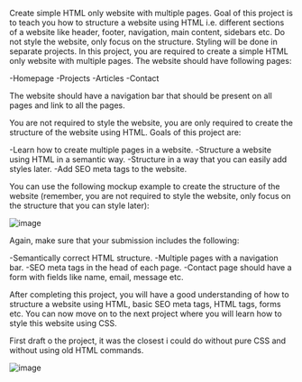 Create simple HTML only website with multiple pages.
Goal of this project is to teach you how to structure a website using HTML i.e. different sections of a website like header, footer, navigation, main content, sidebars etc. Do not style the website, only focus on the structure. Styling will be done in separate projects.
In this project, you are required to create a simple HTML only website with multiple pages. The website should have following pages:

-Homepage
-Projects
-Articles
-Contact

The website should have a navigation bar that should be present on all pages and link to all the pages.

You are not required to style the website, you are only required to create the structure of the website using HTML. Goals of this project are:

-Learn how to create multiple pages in a website.
-Structure a website using HTML in a semantic way.
-Structure in a way that you can easily add styles later.
-Add SEO meta tags to the website.

You can use the following mockup example to create the structure of the website (remember, you are not required to style the website, only focus on the structure that you can style later):

![image](https://github.com/user-attachments/assets/d1fc0aa6-760e-4dad-a65c-0908aa01bb5f)

Again, make sure that your submission includes the following:

-Semantically correct HTML structure.
-Multiple pages with a navigation bar.
-SEO meta tags in the head of each page.
-Contact page should have a form with fields like name, email, message etc.

After completing this project, you will have a good understanding of how to structure a website using HTML, basic SEO meta tags, HTML tags, forms etc. You can now move on to the next project where you will learn how to style this website using CSS.

First draft o the project, it was the closest i could do without pure CSS and without using old HTML commands.

![image](https://github.com/user-attachments/assets/520c9f1a-973e-43a9-94ae-579ef7edd91f)

